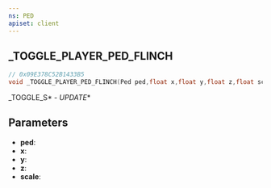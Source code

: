 ```yaml
---
ns: PED
apiset: client
---
```

## _TOGGLE_PLAYER_PED_FLINCH

```c
// 0x09E378C52B1433B5
void _TOGGLE_PLAYER_PED_FLINCH(Ped ped,float x,float y,float z,float scale);
```

_TOGGLE_S* - _UPDATE_*

## Parameters
* **ped**:
* **x**:
* **y**:
* **z**:
* **scale**: